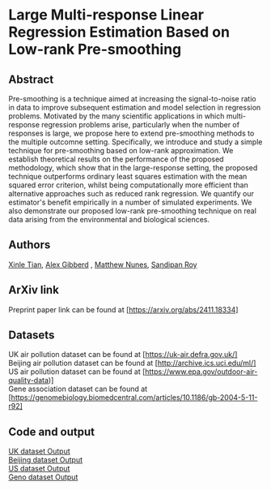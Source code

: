 # Large Multi-response Linear Regression Estimation Based on Low-rank Pre-smoothing

## Abstract

Pre-smoothing is a technique aimed at increasing the signal-to-noise ratio in data to improve subsequent estimation and model selection in regression problems. Motivated by the many scientific applications in which multi-response regression problems arise, particularly when the number of responses is large, we propose here to extend pre-smoothing methods to the multiple outcomne setting. Specifically, we introduce and study a simple technique for pre-smoothing based on low-rank approximation. We establish theoretical results on the performance of the proposed methodology, which show that in the large-response setting, the proposed technique outperforms ordinary least squares estimation with the mean squared error criterion, whilst being computationally more efficient than alternative approaches such as reduced rank regression. We quantify our estimator's benefit empirically in a number of simulated experiments. We also demonstrate our proposed low-rank pre-smoothing technique on real data arising from the environmental and biological sciences.

## Authors

[Xinle Tian](https://xinlet.github.io/), [Alex Gibberd](https://sites.google.com/view/gibberd/) , [Matthew Nunes](https://people.bath.ac.uk/man54/homepage.html), [Sandipan Roy](https://sites.google.com/view/sandipanroy)

## ArXiv link
Preprint paper link can be found at [https://arxiv.org/abs/2411.18334]<br />

## Datasets
UK air pollution dataset can be found at [https://uk-air.defra.gov.uk/]<br />
Beijing air pollution dataset can be found at [http://archive.ics.uci.edu/ml/]<br />
US air pollution dataset can be found at [https://www.epa.gov/outdoor-air-quality-data)]<br />
Gene association dataset can be found at [https://genomebiology.biomedcentral.com/articles/10.1186/gb-2004-5-11-r92]<br />

## Code and output
[UK dataset Output](R/US-output.md)<br />
[Beijing dataset Output](R/Beijing-output.md)<br />
[US dataset Output](R/US-output.md)<br />
[Geno dataset Output](R/Geno-output.md)<br />
